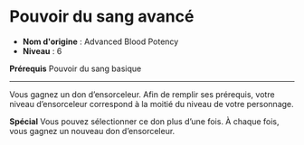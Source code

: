 # Pouvoir du sang avancé

 * **Nom d'origine** : Advanced Blood Potency
 * **Niveau** : 6


<p><strong>Prérequis</strong> Pouvoir du sang basique</p>
<hr>
<p>Vous gagnez un don d’ensorceleur. Afin de remplir ses prérequis,
votre niveau d’ensorceleur correspond à la moitié du niveau de votre personnage.</p>
<p><strong>Spécial</strong>  Vous pouvez sélectionner ce don plus d’une fois. À chaque fois, vous gagnez un nouveau don d’ensorceleur.</p>